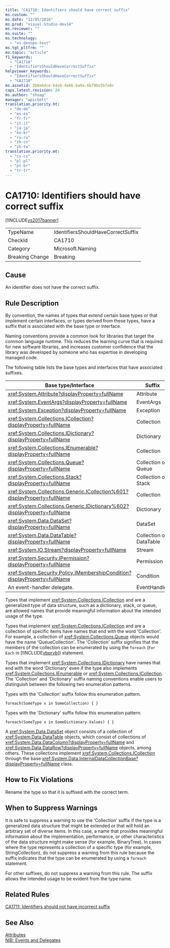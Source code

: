 ```yaml
---
title: "CA1710: Identifiers should have correct suffix"
ms.custom: ""
ms.date: "12/05/2016"
ms.prod: "visual-studio-dev14"
ms.reviewer: ""
ms.suite: ""
ms.technology: 
  - "vs-devops-test"
ms.tgt_pltfrm: ""
ms.topic: "article"
f1_keywords: 
  - "CA1710"
  - "IdentifiersShouldHaveCorrectSuffix"
helpviewer_keywords: 
  - "IdentifiersShouldHaveCorrectSuffix"
  - "CA1710"
ms.assetid: 2b8e6dce-b4e8-4a66-ba9a-6b79be5bfe8c
caps.latest.revision: 20
ms.author: "shoag"
manager: "wpickett"
translation.priority.ht: 
  - "de-de"
  - "es-es"
  - "fr-fr"
  - "it-it"
  - "ja-jp"
  - "ko-kr"
  - "ru-ru"
  - "zh-cn"
  - "zh-tw"
translation.priority.mt: 
  - "cs-cz"
  - "pl-pl"
  - "pt-br"
  - "tr-tr"
---
```

# CA1710: Identifiers should have correct suffix
[!INCLUDE[vs2017banner](../code-quality/includes/vs2017banner.md)]

|||  
|-|-|  
|TypeName|IdentifiersShouldHaveCorrectSuffix|  
|CheckId|CA1710|  
|Category|Microsoft.Naming|  
|Breaking Change|Breaking|  
  
## Cause  
 An identifier does not have the correct suffix.  
  
## Rule Description  
 By convention, the names of types that extend certain base types or that implement certain interfaces, or types derived from these types, have a suffix that is associated with the base type or interface.  
  
 Naming conventions provide a common look for libraries that target the common language runtime. This reduces the learning curve that is required for new software libraries, and increases customer confidence that the library was developed by someone who has expertise in developing managed code.  
  
 The following table lists the base types and interfaces that have associated suffixes.  
  
|Base type/Interface|Suffix|  
|--------------------------|------------|  
|<xref:System.Attribute?displayProperty=fullName>|Attribute|  
|<xref:System.EventArgs?displayProperty=fullName>|EventArgs|  
|<xref:System.Exception?displayProperty=fullName>|Exception|  
|<xref:System.Collections.ICollection?displayProperty=fullName>|Collection|  
|<xref:System.Collections.IDictionary?displayProperty=fullName>|Dictionary|  
|<xref:System.Collections.IEnumerable?displayProperty=fullName>|Collection|  
|<xref:System.Collections.Queue?displayProperty=fullName>|Collection or Queue|  
|<xref:System.Collections.Stack?displayProperty=fullName>|Collection or Stack|  
|<xref:System.Collections.Generic.ICollection%601?displayProperty=fullName>|Collection|  
|<xref:System.Collections.Generic.IDictionary%602?displayProperty=fullName>|Dictionary|  
|<xref:System.Data.DataSet?displayProperty=fullName>|DataSet|  
|<xref:System.Data.DataTable?displayProperty=fullName>|Collection or DataTable|  
|<xref:System.IO.Stream?displayProperty=fullName>|Stream|  
|<xref:System.Security.IPermission?displayProperty=fullName>|Permission|  
|<xref:System.Security.Policy.IMembershipCondition?displayProperty=fullName>|Condition|  
|An event-handler delegate.|EventHandler|  
  
 Types that implement <xref:System.Collections.ICollection> and are a generalized type of data structure, such as a dictionary, stack, or queue, are allowed names that provide meaningful information about the intended usage of the type.  
  
 Types that implement <xref:System.Collections.ICollection> and are a collection of specific items have names that end with the word 'Collection'. For example, a collection of <xref:System.Collections.Queue> objects would have the name 'QueueCollection'. The 'Collection' suffix signifies that the members of the collection can be enumerated by using the `foreach` (`For Each` in [!INCLUDE[vbprvb](../code-quality/includes/vbprvb_md.md)]) statement.  
  
 Types that implement <xref:System.Collections.IDictionary> have names that end with the word 'Dictionary' even if the type also implements <xref:System.Collections.IEnumerable> or <xref:System.Collections.ICollection>. The 'Collection' and 'Dictionary' suffix naming conventions enable users to distinguish between the following two enumeration patterns.  
  
 Types with the 'Collection' suffix follow this enumeration pattern.  
  
```  
foreach(SomeType x in SomeCollection) { }  
```  
  
 Types with the 'Dictionary' suffix follow this enumeration pattern.  
  
```  
foreach(SomeType x in SomeDictionary.Values) { }  
```  
  
 A <xref:System.Data.DataSet> object consists of a collection of <xref:System.Data.DataTable> objects, which consist of collections of <xref:System.Data.DataColumn?displayProperty=fullName> and <xref:System.Data.DataRow?displayProperty=fullName> objects, among others. These collections implement <xref:System.Collections.ICollection> through the base <xref:System.Data.InternalDataCollectionBase?displayProperty=fullName> class.  
  
## How to Fix Violations  
 Rename the type so that it is suffixed with the correct term.  
  
## When to Suppress Warnings  
 It is safe to suppress a warning to use the 'Collection' suffix if the type is a generalized data structure that might be extended or that will hold an arbitrary set of diverse items. In this case, a name that provides meaningful information about the implementation, performance, or other characteristics of the data structure might make sense (for example, BinaryTree). In cases where the type represents a collection of a specific type (for example, StringCollection), do not suppress a warning from this rule because the suffix indicates that the type can be enumerated by using a `foreach` statement.  
  
 For other suffixes, do not suppress a warning from this rule. The suffix allows the intended usage to be evident from the type name.  
  
## Related Rules  
 [CA1711: Identifiers should not have incorrect suffix](../code-quality/ca1711--identifiers-should-not-have-incorrect-suffix.md)  
  
## See Also  
 [Attributes](../Topic/Attributes1.md)   
 [NIB: Events and Delegates](http://msdn.microsoft.com/en-us/d98fd58b-fa4f-4598-8378-addf4355a115)